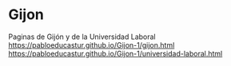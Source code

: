 # Gijon
Paginas de Gijón y de la Universidad Laboral
https://pabloeducastur.github.io/Gijon-1/gijon.html
https://pabloeducastur.github.io/Gijon-1/universidad-laboral.html
